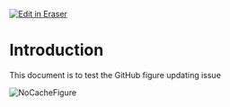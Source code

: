 [![Edit in Eraser](https://firebasestorage.googleapis.com/v0/b/second-petal-295822.appspot.com/o/images%2Fgithub%2FOpen%20in%20Eraser.svg?alt=media&token=968381c8-a7e7-472a-8ed6-4a6626da5501)](http://localhost:3001/workspace/4liN9LOLwAHbMobCWUq8)
# Introduction
This document is to test the GitHub figure updating issue

![NoCacheFigure](https://firebasestorage.googleapis.com/v0/b/eraser-qa.appspot.com/o/images%2Fworkspaces%2F4liN9LOLwAHbMobCWUq8%2FGULdFmGFwESt7DNlLh4epgWka2r2%2F---figure---Y7nkujzJXRto9A6Gt8gExg.svg?alt=media&token=2eaf7ed4-931e-494d-8256-d78815775e1b "NoCacheFigure")








<!--- Eraser file: http://localhost:3001/workspace/4liN9LOLwAHbMobCWUq8 --->
